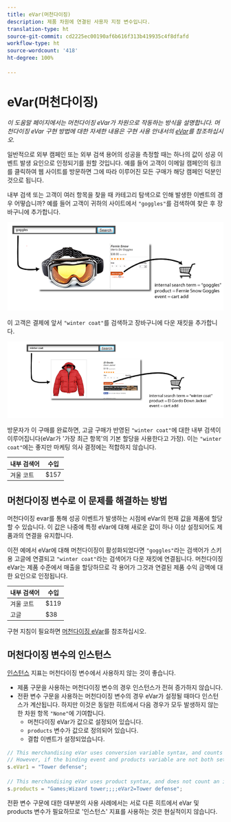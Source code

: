 ```yaml
---
title: eVar(머천다이징)
description: 제품 차원에 연결된 사용자 지정 변수입니다.
translation-type: ht
source-git-commit: cd2225ec00190af6b616f313b419935c4f8dfafd
workflow-type: ht
source-wordcount: '418'
ht-degree: 100%

---
```



# eVar(머천다이징)

*이 도움말 페이지에서는 머천다이징 eVar가 차원으로 작동하는 방식을 설명합니다. 머천다이징 eVar 구현 방법에 대한 자세한 내용은 구현 사용 안내서의 [eVar](/help/implement/vars/page-vars/evar.md)를 참조하십시오.*

일반적으로 외부 캠페인 또는 외부 검색 용어의 성공을 측정할 때는 하나의 값이 성공 이벤트 발생 요인으로 인정되기를 원할 것입니다. 예를 들어 고객이 이메일 캠페인의 링크를 클릭하여 웹 사이트를 방문하면 그에 따라 이루어진 모든 구매가 해당 캠페인 덕분인 것으로 됩니다.

내부 검색 또는 고객이 여러 항목을 찾을 때 카테고리 탐색으로 인해 발생한 이벤트의 경우 어떻습니까? 예를 들어 고객이 귀하의 사이트에서 `"goggles"`를 검색하여 찾은 후 장바구니에 추가합니다.

![고글 예](assets/merch-example-goggles.png)

이 고객은 결제에 앞서 `"winter coat"`를 검색하고 장바구니에 다운 재킷을 추가합니다.

![코트 예](assets/merch-example-coat.png)

방문자가 이 구매를 완료하면, 고글 구매가 반영된 `"winter coat"`에 대한 내부 검색이 이루어집니다(eVar가 &#39;가장 최근 항목&#39;의 기본 할당을 사용한다고 가정). 이는 `"winter coat"`에는 좋지만 마케팅 의사 결정에는 적합하지 않습니다.

| 내부 검색어 | 수입  |
|---|---|
| 겨울 코트 | $157 |

## 머천다이징 변수로 이 문제를 해결하는 방법

머천다이징 evar를 통해 성공 이벤트가 발생하는 시점에 eVar의 현재 값을 제품에 할당할 수 있습니다. 이 값은 나중에 특정 eVar에 대해 새로운 값이 하나 이상 설정되어도 제품과의 연결을 유지합니다.

이전 예에서 eVar에 대해 머천다이징이 활성화되었다면 `"goggles"`라는 검색어가 스키용 고글에 연결되고 `"winter coat"`라는 검색어가 다운 재킷에 연결됩니다. 머천다이징 eVar는 제품 수준에서 매출을 할당하므로 각 용어가 그것과 연결된 제품 수익 금액에 대한 요인으로 인정됩니다.

| 내부 검색어 | 수입  |
|---|---|
| 겨울 코트 | $119 |
| 고글 | $38 |

구현 지침이 필요하면 [머천다이징 eVar](/help/implement/vars/page-vars/evar-merchandising.md)를 참조하십시오.

## 머천다이징 변수의 인스턴스

[인스턴스](../metrics/instances.md) 지표는 머천다이징 변수에서 사용하지 않는 것이 좋습니다.

* 제품 구문을 사용하는 머천다이징 변수의 경우 인스턴스가 전혀 증가하지 않습니다.
* 전환 변수 구문을 사용하는 머천다이징 변수의 경우 eVar가 설정될 때마다 인스턴스가 계산됩니다. 하지만 이것은 동일한 히트에서 다음 경우가 모두 발생하지 않는 한 차원 항목 `"None"`에 기여합니다.
   * 머천다이징 eVar가 값으로 설정되어 있습니다.
   * `products` 변수가 값으로 정의되어 있습니다.
   * 결합 이벤트가 설정되었습니다.

```js
// This merchandising eVar uses conversion variable syntax, and counts an instance.
// However, if the binding event and products variable are not both set, the instance attributes to "None".
s.eVar1 = "Tower defense";

// This merchandising eVar uses product syntax, and does not count an instance.
s.products = "Games;Wizard tower;;;;eVar2=Tower defense";
```

전환 변수 구문에 대한 대부분의 사용 사례에서는 서로 다른 히트에서 eVar 및 products 변수가 필요하므로 &#39;인스턴스&#39; 지표를 사용하는 것은 현실적이지 않습니다.
